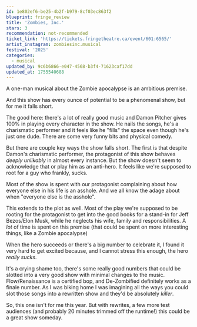 ```yaml
---
id: 1e802ef6-be25-4b2f-b979-8cf03ec863f2
blueprint: fringe_review
title: 'Zombies, Inc.'
stars: 3
recommendation: not-recommended
ticket_link: 'https://tickets.fringetheatre.ca/event/601:6565/'
artist_instagram: zombiesinc.musical
festival: '2025'
categories:
  - musical
updated_by: 9c6b6866-e047-4568-b3f4-71623caf17dd
updated_at: 1755540688
---
```

A one-man musical about the Zombie apocalypse is an ambitious premise.

And this show has every ounce of potential to be a phenomenal show, but for me it falls short.

The good here: there's a lot of really good music and Damon Pitcher gives 100% in playing every character in the show. He nails the songs, he's a charismatic performer and it feels like he "fills" the space even though he's just one dude. There are some very funny bits and physical comedy.

But there are couple key ways the show falls short. The first is that despite Damon's charismatic performer, the protagonist of this show behaves _deeply unlikably_ in almost every instance. But the show doesn't seem to acknowledge that or play him as an anti-hero. It feels like we're supposed to root for a guy who frankly, sucks.

Most of the show is spent with our protagonist complaining about how everyone else in his life is an asshole. And we all know the adage about when "everyone else is the asshole".

This extends to the plot as well. Most of the play we're supposed to be rooting for the protagonist to get into the good books for a stand-in for Jeff Bezos/Elon Musk, while he neglects his wife, family and responsibilities. A _lot_ of time is spent on this premise (that could be spent on more interesting things, like a Zombie apocalypse)

When the hero succeeds or there's a big number to celebrate it, I found it very hard to get excited because, and I cannot stress this enough, the hero _really sucks_.

It's a crying shame too, there's some really good numbers that could be slotted into a very good show with minimal changes to the music. Flow/Renaissance is a certified bop, and De-Zombified definitely works as a finale number. As I was biking home I was imagining all the ways you could slot those songs into a rewritten show and they'd be absolutely _killer_.

So, this one isn't for me this year. But with rewrites, a few more test audiences (and probably 20 minutes trimmed off the runtime!) this could be a great show someday.